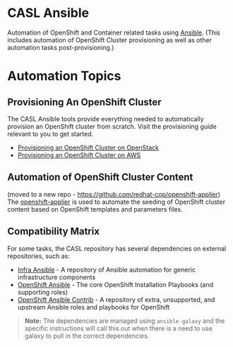 #  CASL Ansible

Automation of OpenShift and Container related tasks using [Ansible](http://www.ansible.com/).
(This includes automation of OpenShift Cluster provisioning as well as other automation tasks post-provisioning.)

# Automation Topics

## Provisioning An OpenShift Cluster

The CASL Ansible tools provide everything needed to automatically provision an OpenShift cluster from scratch. Visit the provisioning guide relevant to you to get started.

* [Provisioning an OpenShift Cluster on OpenStack](./docs/PROVISIONING_OPENSTACK.md)
* [Provisioning an OpenShift Cluster on AWS](./docs/PROVISIONING_AWS.md)


## Automation of OpenShift Cluster Content

(moved to a new repo - https://github.com/redhat-cop/openshift-applier)
The [openshift-applier](https://github.com/redhat-cop/openshift-applier) is used to automate the seeding of OpenShift cluster content based on OpenShift templates and parameters files.


## Compatibility Matrix

For some tasks, the CASL repository has several dependencies on external repositories, such as:

* [Infra Ansible](https://github.com/redhat-cop/infra-ansible) - A repository of Ansible automation for generic infrastructure components
* [OpenShift Ansible](https://github.com/openshift/openshift-ansible) - The core OpenShift Installation Playbooks (and supporting roles)
* [OpenShift Ansible Contrib](https://github.com/openshift/openshift-ansible-contrib) - A repository of extra, unsupported, and upstream Ansible roles and playbooks for OpenShift

> **Note:** The dependencies are managed using `ansible-galaxy` and the specific instructions will call this out when there is a need to use galaxy to pull in the correct dependencies.

